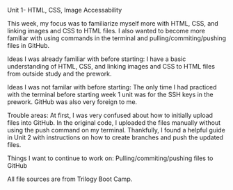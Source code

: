 Unit 1- HTML, CSS, Image Accessability

This week, my focus was to familiarize myself more with HTML, CSS, and linking images and CSS to HTML files. I also wanted to become more familiar with using commands in the terminal and pulling/commiting/pushing files in GitHub.

Ideas I was already familiar with before starting: I have a basic understanding of HTML, CSS, and linking images and CSS to HTML files from outside study and the prework. 

Ideas I was not familar with before starting: The only time I had practiced with the terminal before starting week 1 unit was for the SSH keys in the prework. GitHub was also very foreign to me.

Trouble areas: At first, I was very confused about how to initially upload files into GitHub. In the original code, I uploaded the files manually without using the push command on my terminal. Thankfully, I found a helpful guide in Unit 2 with instructions on how to create branches and push the updated files.

Things I want to continue to work on: Pulling/commiting/pushing files to GitHub

All file sources are from Trilogy Boot Camp.
